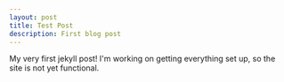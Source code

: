 ```yaml
---
layout: post
title: Test Post
description: First blog post
---
```


My very first jekyll post!  I'm working on getting everything set up, so the site is not yet functional.